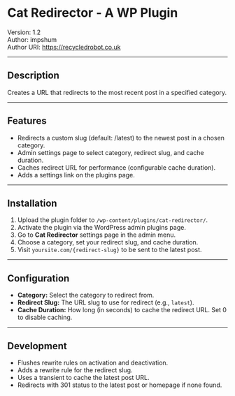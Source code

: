 # Cat Redirector - A WP Plugin

Version: 1.2  
Author: impshum  
Author URI: https://recycledrobot.co.uk

---

## Description

Creates a URL that redirects to the most recent post in a specified category.

---

## Features

- Redirects a custom slug (default: /latest) to the newest post in a chosen category.
- Admin settings page to select category, redirect slug, and cache duration.
- Caches redirect URL for performance (configurable cache duration).
- Adds a settings link on the plugins page.

---

## Installation

1. Upload the plugin folder to `/wp-content/plugins/cat-redirector/`.
2. Activate the plugin via the WordPress admin plugins page.
3. Go to **Cat Redirector** settings page in the admin menu.
4. Choose a category, set your redirect slug, and cache duration.
5. Visit `yoursite.com/{redirect-slug}` to be sent to the latest post.

---

## Configuration

- **Category:** Select the category to redirect from.  
- **Redirect Slug:** The URL slug to use for redirect (e.g., `latest`).  
- **Cache Duration:** How long (in seconds) to cache the redirect URL. Set 0 to disable caching.

---

## Development

- Flushes rewrite rules on activation and deactivation.
- Adds a rewrite rule for the redirect slug.
- Uses a transient to cache the latest post URL.
- Redirects with 301 status to the latest post or homepage if none found.
